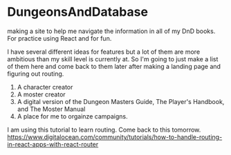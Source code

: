 # DungeonsAndDatabase
making a site to help me navigate the information in all of my DnD books.  For practice using React and for fun.


I have several different ideas for features but a lot of them are more ambitious than my skill level is currently at.
So I'm going to just make a list of them here and come back to them later after making a landing page and figuring out routing.

1.  A character creator
2.  A moster creator
3.  A digital version of the Dungeon Masters Guide, The Player's Handbook, and The Moster Manual
4.  A place for me to orgainze campaigns.

I am using this tutorial to learn routing.  Come back to this tomorrow.
https://www.digitalocean.com/community/tutorials/how-to-handle-routing-in-react-apps-with-react-router